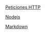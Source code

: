[Peticiones HTTP](https://kinsta.com/es/base-de-conocimiento/que-es-una-peticion-http/)

[Nodejs](https://openwebinars.net/blog/que-es-nodejs/)

[Markdown](https://es.wikipedia.org/wiki/Markdown)